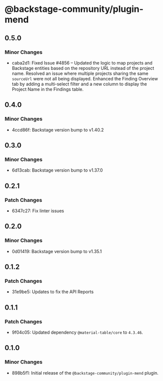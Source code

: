 # @backstage-community/plugin-mend

## 0.5.0

### Minor Changes

- caba2d1: Fixed Issue #4856 – Updated the logic to map projects and Backstage entities based on the repository URL instead of the project name.
  Resolved an issue where multiple projects sharing the same `sourceUrl` were not all being displayed.
  Enhanced the Finding Overview tab by adding a multi-select filter and a new column to display the Project Name in the Findings table.

## 0.4.0

### Minor Changes

- 4ccd86f: Backstage version bump to v1.40.2

## 0.3.0

### Minor Changes

- 6d13cab: Backstage version bump to v1.37.0

## 0.2.1

### Patch Changes

- 6347c27: Fix linter issues

## 0.2.0

### Minor Changes

- 0d01419: Backstage version bump to v1.35.1

## 0.1.2

### Patch Changes

- 31e9be5: Updates to fix the API Reports

## 0.1.1

### Patch Changes

- 9f04c05: Updated dependency `@material-table/core` to `4.3.46`.

## 0.1.0

### Minor Changes

- 898b5f1: Initial release of the `@backstage-community/plugin-mend` plugin.
